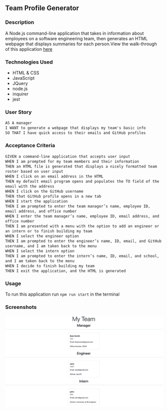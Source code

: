 ## Team Profile Generator

### Description

A Node.js command-line application that takes in information about employees on a software engineering team, then generates an HTML webpage that displays summaries for each person.View the walk-through of this application
[here](https://drive.google.com/file/d/1DNDTOJOdmJL4Xd-SWbb4LKI1fXF0BYdJ/view)

### Technologies Used

- HTML & CSS
- JavaScript
- JQuery
- node.js
- inquirer
- jest

### User Story

```
AS A manager
I WANT to generate a webpage that displays my team's basic info
SO THAT I have quick access to their emails and GitHub profiles
```

### Acceptance Criteria

```
GIVEN a command-line application that accepts user input
WHEN I am prompted for my team members and their information
THEN an HTML file is generated that displays a nicely formatted team roster based on user input
WHEN I click on an email address in the HTML
THEN my default email program opens and populates the TO field of the email with the address
WHEN I click on the GitHub username
THEN that GitHub profile opens in a new tab
WHEN I start the application
THEN I am prompted to enter the team manager’s name, employee ID, email address, and office number
WHEN I enter the team manager’s name, employee ID, email address, and office number
THEN I am presented with a menu with the option to add an engineer or an intern or to finish building my team
WHEN I select the engineer option
THEN I am prompted to enter the engineer’s name, ID, email, and GitHub username, and I am taken back to the menu
WHEN I select the intern option
THEN I am prompted to enter the intern’s name, ID, email, and school, and I am taken back to the menu
WHEN I decide to finish building my team
THEN I exit the application, and the HTML is generated

```

### Usage

To run this application run `npm run start` in the terminal

### Screenshots

![alt text](images/screenshots.png)
